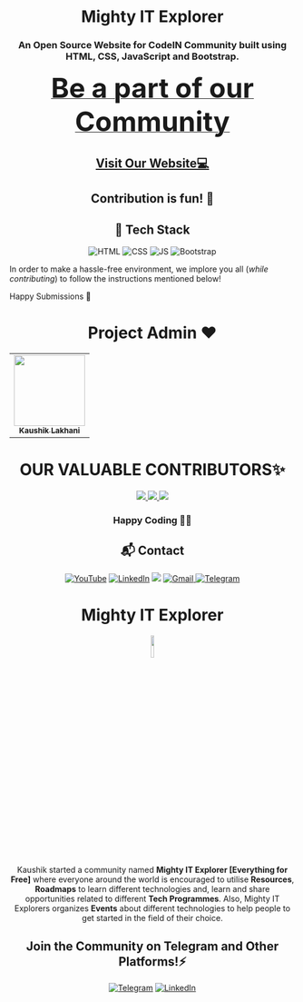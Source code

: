 <!DOCTYPE html>
<html lang="en">
<head>
    <meta charset="UTF-8">
    <meta http-equiv="X-UA-Compatible" content="IE=edge">
    <meta name="viewport" content="width=device-width, initial-scale=1.0">

</head>
<body>
    <h1 align="center">Mighty IT Explorer </h1>

<h3 align="center"> An Open Source Website for CodeIN Community built using HTML, CSS, JavaScript and Bootstrap. </h3>


<p align="center">
<b><a href="https://forms.gle/RATZgEtm9BA1pGfb6" target="_blank">
<font size="67"> Be a part of our Community</font>
</a>
</b>
</p>
<h2 align="center">
<a href="https://mightyitexplorer.netlify.app/" target="_blank">Visit Our Website💻</a>
</h2>
<h2 align="center"> Contribution is fun! 🧡</h2>

<h2 align="center"> 📌 Tech Stack </h2>
<div align="center">
<img alt="HTML" src="https://img.shields.io/badge/html5%20-%23E34F26.svg?&style=for-the-badge&logo=html5&logoColor=white"/> <img alt="CSS" src="https://img.shields.io/badge/css3%20-%231572B6.svg?&style=for-the-badge&logo=css3&logoColor=white"/>
<img alt="JS" src="https://img.shields.io/badge/javascript%20-%23323330.svg?&style=for-the-badge&logo=javascript&logoColor=%23F7DF1E"/>
<img alt="Bootstrap" src="https://img.shields.io/badge/bootstrap-%23563D7C.svg?style=for-the-badge&logo=bootstrap&logoColor=white"/>
	</div>

In order to make a hassle-free environment, we implore you all (_while contributing_) to follow the instructions mentioned below!

Happy Submissions :slightly_smiling_face:

 <h1 align=center> Project Admin ❤️ </h1>
<p align="center">
<table align="center">
  <tbody><tr>
     <td align="center"><a href="https://github.com/kaal-coder"><img alt="" src="https://avatars.githubusercontent.com/u/85815858?v=4" width="125px;"><br><sub><b> Kaushik Lakhani </b></sub></a><br></td> </a></td>

</tbody></table>


<h1 align=center> OUR VALUABLE CONTRIBUTORS✨ </h1>
<p align="center">
<a href="https://github.com/MightyITExplorer/Socials/graphs/contributors">
  <img src="https://contrib.rocks/image?repo=MightyITExplorer/Socials" />
  <img src="https://contrib.rocks/image?repo=MightyITExplorer/.github" />
  <img src="https://contrib.rocks/image?repo=shuklaji02/Portfolio_website" />
</a
</p>
<h3 align="center"> Happy Coding 👨‍💻 </h3>


<h2 align="center">📬 Contact</h2>

<p align="center">
</p>

<div align="center">

<a  href="https://www.youtube.com/channel/UCo7Jhf7YKHxcuy5wazm-xfg" target="_blank"><img alt="YouTube" src="https://img.shields.io/badge/Youtube-%23FF0000.svg?style=for-the-badge&logo=YouTube&logoColor=white" /></a>
<a  href="https://www.linkedin.com/company/mighty-it-explorer/" target="_blank"><img alt="LinkedIn" src="https://img.shields.io/badge/linkedin%20-%230077B5.svg?&style=for-the-badge&logo=linkedin&logoColor=white" /></a>
<a href="https://twitter.com/ExplorerMighty" target="_blank"><img src="https://img.shields.io/badge/twitter-%2300acee.svg?&style=for-the-badge&logo=twitter&logoColor=white&alt=twitter" /></a>
<a href="mailto:mightyitexplorer@gmail.com"><img  alt="Gmail" src="https://img.shields.io/badge/Gmail-D14836?style=for-the-badge&logo=gmail&logoColor=white" />
<a  href="https://t.me/ITexplorers"><img alt=" Telegram" src="https://img.shields.io/badge/Telegram-2CA5E0?style=for-the-badge&logo=telegram&logoColor=white"></a>
   </a> 
   
</div>
	
 <div align="center">
      
   <h1 align="center">Mighty IT Explorer</h1>
      <img width="10%" align="center"   src="https://avatars.githubusercontent.com/u/113420128?s=200&v=4">
	 
	 
 
Kaushik started a community named **Mighty IT Explorer [Everything for Free]** where everyone around the world is encouraged to utilise **Resources**, **Roadmaps** to learn different technologies and, learn and share opportunities related to different **Tech Programmes**. Also, Mighty IT Explorers organizes **Events** about different technologies to help people to get started in the field of their choice. 

  <span> <h2>Join the Community on Telegram and Other Platforms!⚡</h2>
<a  href="https://t.me/ITexplorers"><img alt=" Telegram" src="https://img.shields.io/badge/Telegram-2CA5E0?style=for-the-badge&logo=telegram&logoColor=white"></a>
<a  href="https://www.linkedin.com/company/mighty-it-explorer/" target="_blank"><img alt="LinkedIn" src="https://img.shields.io/badge/linkedin%20-%230077B5.svg?&style=for-the-badge&logo=linkedin&logoColor=white" /></a></span>
   
 </div>
<!-- <h2 align="center"> Code of Conduct .📜</h2>
	
To maintain a safe and inclusive space for everyone, to learn and grow, contributors are advised to follow the [Code of Conduct](./CODE_OF_CONDUCT.md) and also go through [Guidelines for Contributing](./CONTRIBUTING.md) atleast once. -->
	


</body>
</html>
